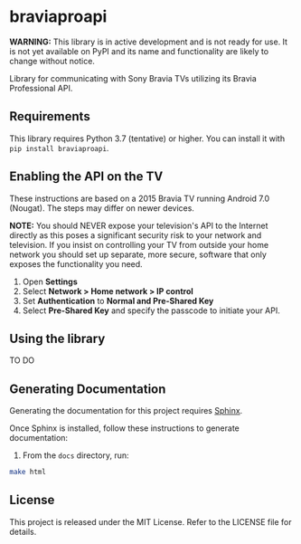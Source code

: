 # braviaproapi

**WARNING:** This library is in active development and is not ready for use. It is not yet available
on PyPI and its name and functionality are likely to change without notice.

Library for communicating with Sony Bravia TVs utilizing its Bravia Professional API.

## Requirements

This library requires Python 3.7 (tentative) or higher. You can install it with `pip install braviaproapi`.

## Enabling the API on the TV

These instructions are based on a 2015 Bravia TV running Android 7.0 (Nougat). The steps may differ on
newer devices.

**NOTE:** You should NEVER expose your television's API to the Internet directly as this poses a
significant security risk to your network and television. If you insist on controlling your TV
from outside your home network you should set up separate, more secure, software that only exposes
the functionality you need.

1. Open **Settings**
2. Select **Network > Home network > IP control**
3. Set **Authentication** to **Normal and Pre-Shared Key**
4. Select **Pre-Shared Key** and specify the passcode to initiate your API.

## Using the library

TO DO

## Generating Documentation

Generating the documentation for this project requires
[Sphinx](http://www.sphinx-doc.org/en/master/usage/installation.html).

Once Sphinx is installed, follow these instructions to generate documentation:

1. From the `docs` directory, run:

```bash
make html
```


## License

This project is released under the MIT License. Refer to the LICENSE file for details.
